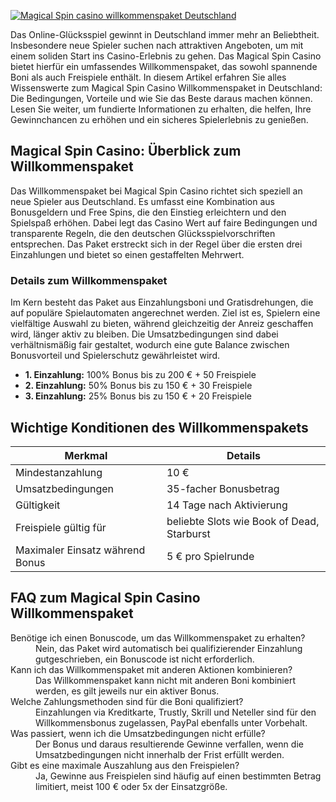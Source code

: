 [![Magical Spin casino willkommenspaket Deutschland](https://123-caf.pages.dev/gitsignup.png)](https://vrmoo.ru/Bt82HjjY)

<p>Das Online-Glücksspiel gewinnt in Deutschland immer mehr an Beliebtheit. Insbesondere neue Spieler suchen nach attraktiven Angeboten, um mit einem soliden Start ins Casino-Erlebnis zu gehen. Das Magical Spin Casino bietet hierfür ein umfassendes Willkommenspaket, das sowohl spannende Boni als auch Freispiele enthält. In diesem Artikel erfahren Sie alles Wissenswerte zum Magical Spin Casino Willkommenspaket in Deutschland: Die Bedingungen, Vorteile und wie Sie das Beste daraus machen können. Lesen Sie weiter, um fundierte Informationen zu erhalten, die helfen, Ihre Gewinnchancen zu erhöhen und ein sicheres Spielerlebnis zu genießen.</p>  <h2>Magical Spin Casino: Überblick zum Willkommenspaket</h2> <p>Das Willkommenspaket bei Magical Spin Casino richtet sich speziell an neue Spieler aus Deutschland. Es umfasst eine Kombination aus Bonusgeldern und Free Spins, die den Einstieg erleichtern und den Spielspaß erhöhen. Dabei legt das Casino Wert auf faire Bedingungen und transparente Regeln, die den deutschen Glücksspielvorschriften entsprechen. Das Paket erstreckt sich in der Regel über die ersten drei Einzahlungen und bietet so einen gestaffelten Mehrwert.</p>  <h3>Details zum Willkommenspaket</h3> <p>Im Kern besteht das Paket aus Einzahlungsboni und Gratisdrehungen, die auf populäre Spielautomaten angerechnet werden. Ziel ist es, Spielern eine vielfältige Auswahl zu bieten, während gleichzeitig der Anreiz geschaffen wird, länger aktiv zu bleiben. Die Umsatzbedingungen sind dabei verhältnismäßig fair gestaltet, wodurch eine gute Balance zwischen Bonusvorteil und Spielerschutz gewährleistet wird.</p>  <ul>   <li><strong>1. Einzahlung:</strong> 100% Bonus bis zu 200 € + 50 Freispiele</li>   <li><strong>2. Einzahlung:</strong> 50% Bonus bis zu 150 € + 30 Freispiele</li>   <li><strong>3. Einzahlung:</strong> 25% Bonus bis zu 150 € + 20 Freispiele</li> </ul>  <h2>Wichtige Konditionen des Willkommenspakets</h2> <table>   <thead>     <tr>       <th>Merkmal</th>       <th>Details</th>     </tr>   </thead>   <tbody>     <tr>       <td>Mindestanzahlung</td>       <td>10 €</td>     </tr>     <tr>       <td>Umsatzbedingungen</td>       <td>35-facher Bonusbetrag</td>     </tr>     <tr>       <td>Gültigkeit</td>       <td>14 Tage nach Aktivierung</td>     </tr>     <tr>       <td>Freispiele gültig für</td>       <td>beliebte Slots wie Book of Dead, Starburst</td>     </tr>     <tr>       <td>Maximaler Einsatz während Bonus</td>       <td>5 € pro Spielrunde</td>     </tr>   </tbody> </table>  <h2>FAQ zum Magical Spin Casino Willkommenspaket</h2> <dl>   <dt>Benötige ich einen Bonuscode, um das Willkommenspaket zu erhalten?</dt>   <dd>Nein, das Paket wird automatisch bei qualifizierender Einzahlung gutgeschrieben, ein Bonuscode ist nicht erforderlich.</dd>    <dt>Kann ich das Willkommenspaket mit anderen Aktionen kombinieren?</dt>   <dd>Das Willkommenspaket kann nicht mit anderen Boni kombiniert werden, es gilt jeweils nur ein aktiver Bonus.</dd>    <dt>Welche Zahlungsmethoden sind für die Boni qualifiziert?</dt>   <dd>Einzahlungen via Kreditkarte, Trustly, Skrill und Neteller sind für den Willkommensbonus zugelassen, PayPal ebenfalls unter Vorbehalt.</dd>    <dt>Was passiert, wenn ich die Umsatzbedingungen nicht erfülle?</dt>   <dd>Der Bonus und daraus resultierende Gewinne verfallen, wenn die Umsatzbedingungen nicht innerhalb der Frist erfüllt werden.</dd>    <dt>Gibt es eine maximale Auszahlung aus den Freispielen?</dt>   <dd>Ja, Gewinne aus Freispielen sind häufig auf einen bestimmten Betrag limitiert, meist 100 € oder 5x der Einsatzgröße.</dd> </dl>